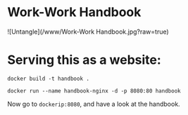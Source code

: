 # Work-Work Handbook

![Untangle](/www/Work-Work Handbook.jpg?raw=true)


# Serving this as a website:

`docker build -t handbook .`

`docker run --name handbook-nginx -d -p 8080:80 handbook`

Now go to `dockerip:8080`, and have a look at the handbook.



